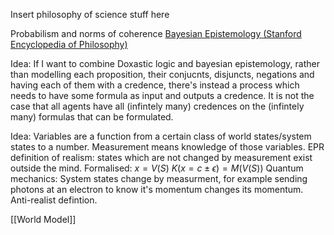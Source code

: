 
Insert philosophy of science stuff here 


Probabilism and norms of coherence [Bayesian Epistemology (Stanford Encyclopedia of Philosophy)](https://plato.stanford.edu/entries/epistemology-bayesian/#SyncNormIRequCohe)

Idea: If I want to combine Doxastic logic and bayesian epistemology, rather than modelling each proposition, their conjucnts, disjuncts, negations and having each of them with a credence, there's instead a process which needs to have some formula as input and outputs a credence. It is not the case that all agents have all (infintely many) credences on the (infintely many) formulas that can be formulated. 


Idea: Variables are a function from a certain class of world states/system states to a number. Measurement means knowledge of those variables. EPR definition of realism: states which are not changed by measurement exist outside the mind. 
Formalised: 
$x=V(S)$ 
$K(x=c\pm \epsilon) = M(V(S))$
Quantum mechanics: System states change by measurment, for example sending photons at an electron to know it's momentum changes its momentum. 
Anti-realist defintion.

[[World Model]]


